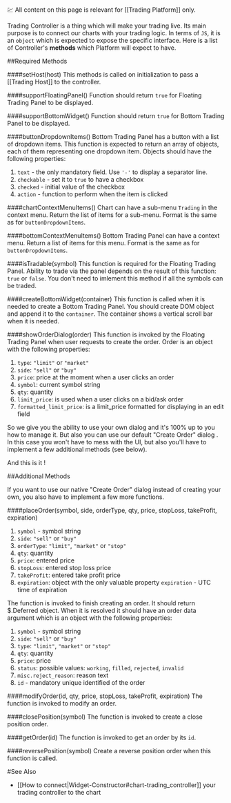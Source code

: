 :chart: All content on this page is relevant for [[Trading Platform]] only.

Trading Controller is a thing which will make your trading live. Its main purpose is to connect our charts with your trading logic. In terms of `JS`, it is an `object` which is expected to expose the specific interface. Here is a list of Controller's **methods** which Platform will expect to have.

##Required Methods 

####setHost(host)
This methods is called on initialization to pass a [[Trading Host]] to the controller.

####supportFloatingPanel()
Function should return `true` for Floating Trading Panel to be displayed.

####supportBottomWidget()
Function should return `true` for Bottom Trading Panel to be displayed.

####buttonDropdownItems()
Bottom Trading Panel has a button with a list of dropdown items. This function is expected to return an array of objects, each of them representing one dropdown item. Objects should have the following properties:

1. `text` - the only mandatory field. Use `'-'` to display a separator line.
2. `checkable` - set it to `true` to have a checkbox
3. `checked` - initial value of the checkbox
4. `action` - function to perform when the item is clicked

####chartContextMenuItems()
Chart can have a sub-menu `Trading` in the context menu. Return the list of items for a sub-menu. Format is the same as for `buttonDropdownItems`.

####bottomContextMenuItems()
Bottom Trading Panel can have a context menu. Return a list of items for this menu. Format is the same as for `buttonDropdownItems`.

####isTradable(symbol)
This function is required for the Floating Trading Panel. Ability to trade via the panel depends on the result of this function: `true` or `false`. You don't need to imlement this method if all the symbols can be traded.

####createBottomWidget(container)
This function is called when it is needed to create a Bottom Trading Panel. You should create DOM object and append it to the `container`. The container shows a vertical scroll bar when it is needed.

####showOrderDialog(order)
This function is invoked by the Floating Trading Panel when user requests to create the order. Order is an object with the following properties:

1. `type`: `"limit"` or `"market"`
2. `side`: `"sell"` or `"buy"`
3. `price`: price at the moment when a user clicks an order
4. `symbol`: current symbol string
5. `qty`: quantity
6. `limit_price`: is used when a user clicks on a bid/ask order
7. `formatted_limit_price`: is a limit_price formatted for displaying in an edit field

So we give you the ability to use your own dialog and it's 100% up to you how to manage it. But also you can use our default "Create Order" dialog . In this case you won't have to mess with the UI, but also you'll have to implement a few additional methods (see below).

And this is it !

##Additional Methods 

If you want to use our native "Create Order" dialog instead of creating your own, you also have to implement a few more functions.

####placeOrder(symbol, side, orderType, qty, price, stopLoss, takeProfit, expiration)

1. `symbol` - symbol string
2. `side`: `"sell"` or `"buy"`
3. `orderType`: `"limit"`, `"market"` or `"stop"`
4. `qty`: quantity
5. `price`: entered price
6. `stopLoss`: entered stop loss price
7. `takeProfit`: entered take profit price
8. `expiration`: object with the only valuable property `expiration` - UTC time of expiration

The function is invoked to finish creating an order. It should return $.Deferred object. When it is resolved it should have an order data argument which is an object with the following properties:

1. `symbol` - symbol string
2. `side`: `"sell"` or `"buy"`
3. `type`: `"limit"`, `"market"` or `"stop"`
4. `qty`: quantity
5. `price`: price
6. `status`: possible values: `working`, `filled`, `rejected`, `invalid`
7. `misc.reject_reason`: reason text
8. `id` - mandatory unique identified of the order

####modifyOrder(id, qty, price, stopLoss, takeProfit, expiration)
The function is invoked to modify an order.

####closePosition(symbol)
The function is invoked to create a close position order.

####getOrder(id)
The function is invoked to get an order by its `id`.

####reversePosition(symbol)
Create a reverse position order when this function is called.

#See Also
  * [[How to connect|Widget-Constructor#chart-trading_controller]] your trading controller to the chart